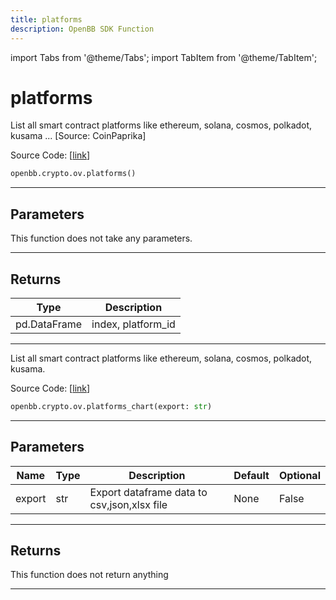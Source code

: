 ```yaml
---
title: platforms
description: OpenBB SDK Function
---
```


import Tabs from '@theme/Tabs';
import TabItem from '@theme/TabItem';

# platforms

<Tabs>
<TabItem value="model" label="Model" default>

List all smart contract platforms like ethereum, solana, cosmos, polkadot, kusama ... [Source: CoinPaprika]

Source Code: [[link](https://github.com/OpenBB-finance/OpenBBTerminal/tree/main/openbb_terminal/cryptocurrency/overview/coinpaprika_model.py#L379)]

```python
openbb.crypto.ov.platforms()
```

---

## Parameters

This function does not take any parameters.

---

## Returns

| Type | Description |
| ---- | ----------- |
| pd.DataFrame | index, platform_id |
---



</TabItem>
<TabItem value="view" label="Chart">

List all smart contract platforms like ethereum, solana, cosmos, polkadot, kusama.

Source Code: [[link](https://github.com/OpenBB-finance/OpenBBTerminal/tree/main/openbb_terminal/cryptocurrency/overview/coinpaprika_view.py#L324)]

```python
openbb.crypto.ov.platforms_chart(export: str)
```

---

## Parameters

| Name | Type | Description | Default | Optional |
| ---- | ---- | ----------- | ------- | -------- |
| export | str | Export dataframe data to csv,json,xlsx file | None | False |


---

## Returns

This function does not return anything

---



</TabItem>
</Tabs>